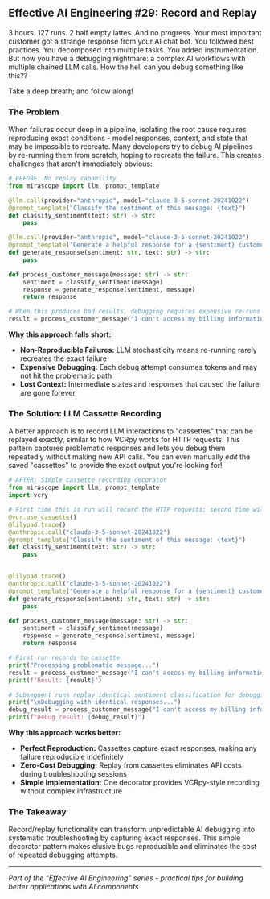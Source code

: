 ## Effective AI Engineering #29: Record and Replay

3 hours. 127 runs. 2 half empty lattes. And no progress.
Your most important customer got a strange response from your AI chat bot.
You followed best practices. You decomposed into multiple tasks. You added instrumentation.
But now you have a debugging nightmare: a complex AI workflows with multiple chained LLM calls.
How the hell can you debug something like this??

Take a deep breath; and follow along!

### The Problem

When failures occur deep in a pipeline, isolating the root cause requires reproducing exact conditions - model responses, context, and state that may be impossible to recreate.
Many developers try to debug AI pipelines by re-running them from scratch, hoping to recreate the failure. This creates challenges that aren't immediately obvious:

```python
# BEFORE: No replay capability
from mirascope import llm, prompt_template

@llm.call(provider="anthropic", model="claude-3-5-sonnet-20241022")
@prompt_template("Classify the sentiment of this message: {text}")
def classify_sentiment(text: str) -> str:
    pass

@llm.call(provider="anthropic", model="claude-3-5-sonnet-20241022")
@prompt_template("Generate a helpful response for a {sentiment} customer message: {text}")
def generate_response(sentiment: str, text: str) -> str:
    pass

def process_customer_message(message: str) -> str:
    sentiment = classify_sentiment(message)
    response = generate_response(sentiment, message)
    return response

# When this produces bad results, debugging requires expensive re-runs
result = process_customer_message("I can't access my billing information")
```

**Why this approach falls short:**

- **Non-Reproducible Failures:** LLM stochasticity means re-running rarely recreates the exact failure
- **Expensive Debugging:** Each debug attempt consumes tokens and may not hit the problematic path
- **Lost Context:** Intermediate states and responses that caused the failure are gone forever

### The Solution: LLM Cassette Recording

A better approach is to record LLM interactions to "cassettes" that can be replayed exactly, similar to how VCRpy works for HTTP requests. This pattern captures problematic responses and lets you debug them repeatedly without making new API calls.
You can even manually _edit_ the saved "cassettes" to provide the exact output you're looking for!

```python
# AFTER: Simple cassette recording decorator
from mirascope import llm, prompt_template
import vcry

# First time this is run will record the HTTP requests; second time will replay them
@vcr.use_cassette()
@lilypad.trace()
@anthropic.call("claude-3-5-sonnet-20241022")
@prompt_template("Classify the sentiment of this message: {text}")
def classify_sentiment(text: str) -> str:
    pass


@lilypad.trace()
@anthropic.call("claude-3-5-sonnet-20241022")
@prompt_template("Generate a helpful response for a {sentiment} customer message: {text}")
def generate_response(sentiment: str, text: str) -> str:
    pass

def process_customer_message(message: str) -> str:
    sentiment = classify_sentiment(message)
    response = generate_response(sentiment, message)
    return response

# First run records to cassette
print("Processing problematic message...")
result = process_customer_message("I can't access my billing information")
print(f"Result: {result}")

# Subsequent runs replay identical sentiment classification for debuggin.
print("\nDebugging with identical responses...")
debug_result = process_customer_message("I can't access my billing information")
print(f"Debug result: {debug_result}")
```

**Why this approach works better:**

- **Perfect Reproduction:** Cassettes capture exact responses, making any failure reproducible indefinitely
- **Zero-Cost Debugging:** Replay from cassettes eliminates API costs during troubleshooting sessions
- **Simple Implementation:** One decorator provides VCRpy-style recording without complex infrastructure

### The Takeaway

Record/replay functionality can transform unpredictable AI debugging into systematic troubleshooting by capturing exact responses. This simple decorator pattern makes elusive bugs reproducible and eliminates the cost of repeated debugging attempts.

---
*Part of the "Effective AI Engineering" series - practical tips for building better applications with AI components.*